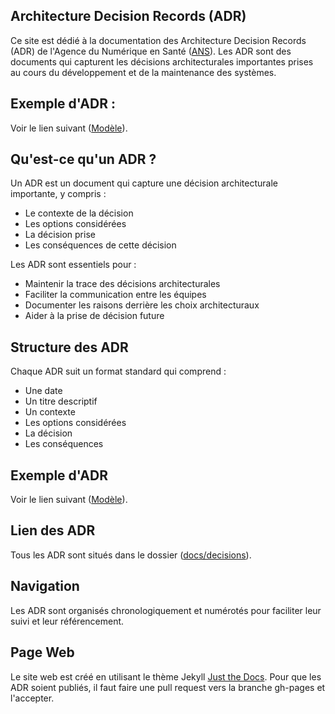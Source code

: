 ## Architecture Decision Records (ADR)

Ce site est dédié à la documentation des Architecture Decision Records (ADR) de l'Agence du Numérique en Santé ([ANS](https://esante.gouv.fr/)).
Les ADR sont des documents qui capturent les décisions architecturales importantes prises au cours du développement et de la maintenance des systèmes.

## Exemple d'ADR : 
Voir le lien suivant ([Modèle](https://github.com/ansforge/ans-architecture-adr/blob/main/docs/decisions/0000-adr-template.md)).

## Qu'est-ce qu'un ADR ?

Un ADR est un document qui capture une décision architecturale importante, y compris :
- Le contexte de la décision
- Les options considérées
- La décision prise
- Les conséquences de cette décision

Les ADR sont essentiels pour :
- Maintenir la trace des décisions architecturales
- Faciliter la communication entre les équipes
- Documenter les raisons derrière les choix architecturaux
- Aider à la prise de décision future 

## Structure des ADR

Chaque ADR suit un format standard qui comprend :
- Une date
- Un titre descriptif
- Un contexte
- Les options considérées
- La décision
- Les conséquences

## Exemple d'ADR 
Voir le lien suivant ([Modèle](https://github.com/ansforge/ans-architecture-adr/blob/main/template/adr-template.md)).

## Lien des ADR 
Tous les ADR sont situés dans le dossier ([docs/decisions](https://github.com/ansforge/ans-architecture-adr/tree/main/docs/decisions)).
## Navigation

Les ADR sont organisés chronologiquement et numérotés pour faciliter leur suivi et leur référencement.

## Page Web 
Le site web est créé en utilisant le thème Jekyll [Just the Docs](https://just-the-docs.github.io/just-the-docs/).
Pour que les ADR soient publiés, il faut faire une pull request vers la branche gh-pages et l'accepter.



